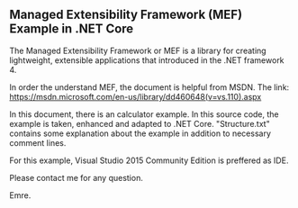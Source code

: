 Managed Extensibility Framework (MEF) Example in .NET Core
-----------------------------------------------------------
The Managed Extensibility Framework or MEF is a library for creating lightweight, extensible applications that introduced in the .NET framework 4.

In order the understand MEF, the document is helpful from MSDN. The link: https://msdn.microsoft.com/en-us/library/dd460648(v=vs.110).aspx 

In this document, there is an calculator example. In this source code, the example is taken, enhanced and adapted to .NET Core. "Structure.txt" contains some explanation about the example in addition to necessary comment lines.

For this example, Visual Studio 2015 Community Edition is preffered as IDE.

Please contact me for any question.

Emre.

